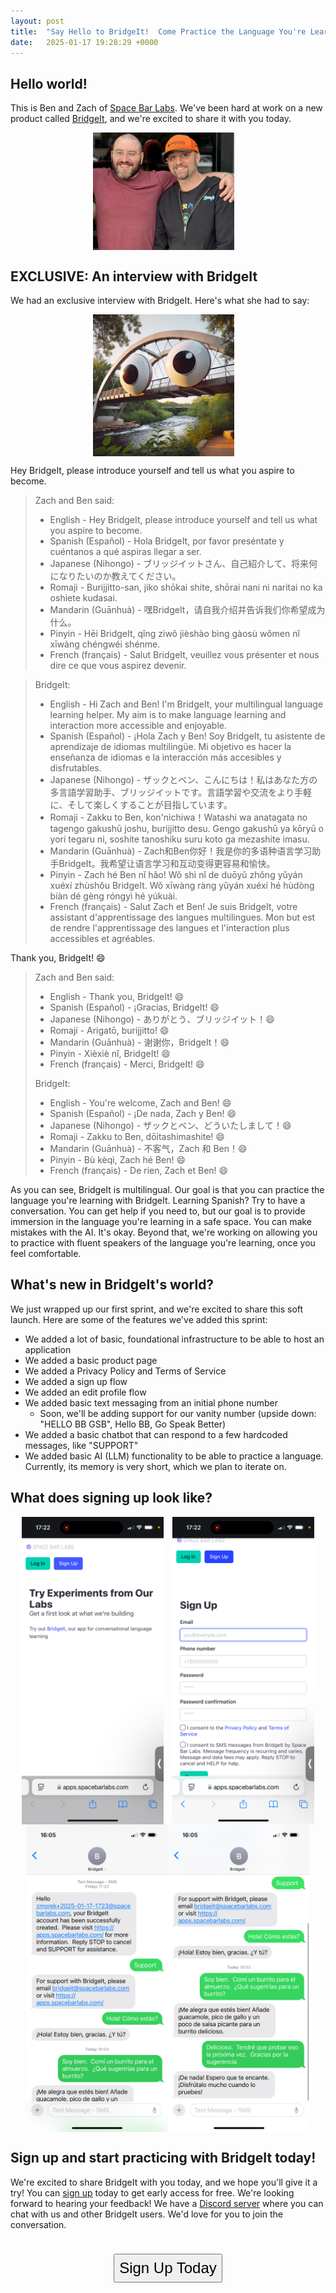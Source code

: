 ```yaml
---
layout: post
title:  "Say Hello to BridgeIt!  Come Practice the Language You're Learning"
date:   2025-01-17 19:28:29 +0000
---
```


## Hello world!

This is Ben and Zach of [Space Bar Labs](https://www.spacebarlabs.com/).  We've been hard at work on a new product called [BridgeIt](https://apps.spacebarlabs.com/bridgeit), and we're excited to share it with you today.

<div style="display: flex; justify-content: center;">
    <img src="/assets/2025-01-17/ben_and_zach.jpg" alt="Ben and Zach" style="width: 45%; margin-right: 1em;" />
</div>

## EXCLUSIVE: An interview with BridgeIt

We had an exclusive interview with BridgeIt. Here's what she had to say:

<div style="display: flex; justify-content: center;">
    <img src="/assets/2025-01-17/bridgeit.jpg" alt="BridgeIt" style="width: 45%; margin-right: 1em;" />
</div>

Hey BridgeIt, please introduce yourself and tell us what you aspire to become.

> Zach and Ben said:
>
> - English - Hey BridgeIt, please introduce yourself and tell us what you aspire to become.
> - Spanish (Español) - Hola BridgeIt, por favor preséntate y cuéntanos a qué aspiras llegar a ser.
> - Japanese (Nihongo) - ブリッジイットさん、自己紹介して、将来何になりたいのか教えてください。
> - Romaji - Burijjitto-san, jiko shōkai shite, shōrai nani ni naritai no ka oshiete kudasai.
> - Mandarin (Guānhuà) - 嘿BridgeIt，请自我介绍并告诉我们你希望成为什么。
> - Pinyin - Hēi BridgeIt, qǐng zìwǒ jièshào bìng gàosù wǒmen nǐ xīwàng chéngwéi shénme.
> - French (français) - Salut BridgeIt, veuillez vous présenter et nous dire ce que vous aspirez devenir.

> BridgeIt:
>
> - English - Hi Zach and Ben! I'm BridgeIt, your multilingual language learning helper. My aim is to make language learning and interaction more accessible and enjoyable.
> - Spanish (Español) - ¡Hola Zach y Ben! Soy BridgeIt, tu asistente de aprendizaje de idiomas multilingüe. Mi objetivo es hacer la enseñanza de idiomas e la interacción más accesibles y disfrutables.
> - Japanese (Nihongo) - ザックとベン、こんにちは！私はあなた方の多言語学習助手、ブリッジイットです。言語学習や交流をより手軽に、そして楽しくすることが目指しています。
> - Romaji - Zakku to Ben, kon'nichiwa！Watashi wa anatagata no tagengo gakushū joshu, burijjitto desu. Gengo gakushū ya kōryū o yori tegaru ni, soshite tanoshiku suru koto ga mezashite imasu.
> - Mandarin (Guānhuà) - Zach和Ben你好！我是你的多语种语言学习助手BridgeIt。我希望让语言学习和互动变得更容易和愉快。
> - Pinyin - Zach hé Ben nǐ hǎo! Wǒ shì nǐ de duōyǔ zhǒng yǔyán xuéxí zhùshǒu BridgeIt. Wǒ xīwàng ràng yǔyán xuéxí hé hùdòng biàn dé gèng róngyì hé yúkuài.
> - French (français) - Salut Zach et Ben! Je suis BridgeIt, votre assistant d'apprentissage des langues multilingues. Mon but est de rendre l'apprentissage des langues et l'interaction plus accessibles et agréables.

Thank you, BridgeIt! 😄

> Zach and Ben said:
>
> - English - Thank you, BridgeIt! 😄
> - Spanish (Español) - ¡Gracias, BridgeIt! 😄
> - Japanese (Nihongo) - ありがとう、ブリッジイット！😄
> - Romaji - Arigatō, burijjitto! 😄
> - Mandarin (Guānhuà) - 谢谢你，BridgeIt！😄
> - Pinyin - Xièxiè nǐ, BridgeIt! 😄
> - French (français) - Merci, BridgeIt! 😄
>
> BridgeIt:
>
> - English - You're welcome, Zach and Ben! 😄
> - Spanish (Español) - ¡De nada, Zach y Ben! 😄
> - Japanese (Nihongo) - ザックとベン、どういたしまして！😄
> - Romaji - Zakku to Ben, dōitashimashite! 😄
> - Mandarin (Guānhuà) - 不客气，Zach 和 Ben！😄
> - Pinyin - Bù kèqì, Zach hé Ben! 😄
> - French (français) - De rien, Zach et Ben! 😄

As you can see, BridgeIt is multilingual.  Our goal is that you can practice the language you're learning with BridgeIt.  Learning Spanish?  Try to have a conversation.  You can get help if you need to, but our goal is to provide immersion in the language you're learning in a safe space.  You can make mistakes with the AI.  It's okay.  Beyond that, we're working on allowing you to practice with fluent speakers of the language you're learning, once you feel comfortable.

## What's new in BridgeIt's world?

We just wrapped up our first sprint, and we're excited to share this soft launch.  Here are some of the features we've added this sprint:

- We added a lot of basic, foundational infrastructure to be able to host an application
- We added a basic product page
- We added a Privacy Policy and Terms of Service
- We added a sign up flow
- We added an edit profile flow
- We added basic text messaging from an initial phone number
    - Soon, we'll be adding support for our vanity number (upside down: "HELLO BB GSB", Hello BB, Go Speak Better)
- We added a basic chatbot that can respond to a few hardcoded messages, like "SUPPORT"
- We added basic AI (LLM) functionality to be able to practice a language.  Currently, its memory is very short, which we plan to iterate on.

## What does signing up look like?

<!-- make these images smaller -->
<div style="display: flex; justify-content: center;">
    <img src="/assets/2025-01-17/1_marketing.png" alt="Marketing Site" style="width: 45%; margin-right: 1em;" />
    <img src="/assets/2025-01-17/2_sign_up.png" alt="Sign Up" style="width: 45%;" />
</div>
<div style="display: flex; justify-content: center;">
    <img src="/assets/2025-01-17/4_sms_1.png" alt="1st SMS" style="width: 45%;" />
    <img src="/assets/2025-01-17/5_sms_2.png" alt="2nd SMS" style="width: 45%;" />
</div>

## Sign up and start practicing with BridgeIt today!

We're excited to share BridgeIt with you today, and we hope you'll give it a try!  You can [sign up](https://apps.spacebarlabs.com/users/sign_up) today to get early access for free.  We're looking forward to hearing your feedback!  We have a [Discord server][discord] where you can chat with us and other BridgeIt users.  We'd love for you to join the conversation.

<center>
    <form action="https://apps.spacebarlabs.com/users/sign_up">
        <input type="submit" value="Sign Up Today" style="font-size: 18pt; padding: 7px; margin-top: 1em;" />
    </form>
</center>

  [discord]: https://discord.gg/drPR7dv5vS
